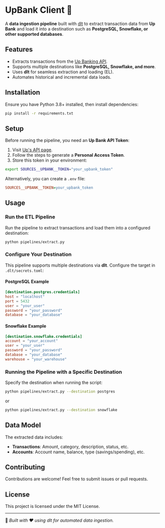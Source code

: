 # UpBank Client 🚀

A **data ingestion pipeline** built with [dlt](https://dlthub.com/) to extract transaction data from **Up Bank** and load it into a destination such as **PostgreSQL, Snowflake, or other supported databases**.

## Features

- Extracts transactions from the [Up Banking API](https://developer.up.com.au/).
- Supports multiple destinations like **PostgreSQL, Snowflake, and more**.
- Uses **dlt** for seamless extraction and loading (EL).
- Automates historical and incremental data loads.

## Installation

Ensure you have Python 3.8+ installed, then install dependencies:

```bash
pip install -r requirements.txt
```

## Setup

Before running the pipeline, you need an **Up Bank API Token**:

1. Visit [Up's API page](https://api.up.com.au).
2. Follow the steps to generate a **Personal Access Token**.
3. Store this token in your environment:

```bash
export SOURCES__UPBANK__TOKEN="your_upbank_token"
```

Alternatively, you can create a `.env` file:

```ini
SOURCES__UPBANK__TOKEN=your_upbank_token
```

## Usage

### Run the ETL Pipeline

Run the pipeline to extract transactions and load them into a configured destination:

```bash
python pipelines/extract.py
```

### Configure Your Destination

This pipeline supports multiple destinations via **dlt**. Configure the target in `.dlt/secrets.toml`:

#### PostgreSQL Example

```toml
[destination.postgres.credentials]
host = "localhost"
port = 5432
user = "your_user"
password = "your_password"
database = "your_database"
```

#### Snowflake Example

```toml
[destination.snowflake.credentials]
account = "your_account"
user = "your_user"
password = "your_password"
database = "your_database"
warehouse = "your_warehouse"
```

### Running the Pipeline with a Specific Destination

Specify the destination when running the script:

```bash
python pipelines/extract.py --destination postgres
```

or

```bash
python pipelines/extract.py --destination snowflake
```

## Data Model

The extracted data includes:

- **Transactions**: Amount, category, description, status, etc.
- **Accounts**: Account name, balance, type (savings/spending), etc.

## Contributing

Contributions are welcome! Feel free to submit issues or pull requests.

## License

This project is licensed under the MIT License.

---

🚀 *Built with ❤️ using dlt for automated data ingestion.*